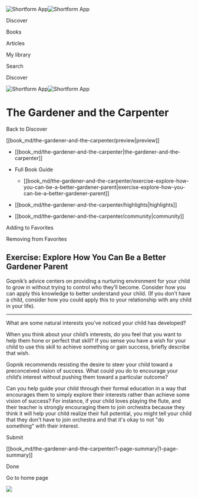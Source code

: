 ![Shortform App](/img/logo.36a2399e.svg)![Shortform App](/img/logo-dark.70c1b072.svg)

Discover

Books

Articles

My library

Search

Discover

![Shortform App](/img/logo.36a2399e.svg)![Shortform App](/img/logo-dark.70c1b072.svg)

# The Gardener and the Carpenter

Back to Discover

[[book_md/the-gardener-and-the-carpenter/preview|preview]]

  * [[book_md/the-gardener-and-the-carpenter|the-gardener-and-the-carpenter]]
  * Full Book Guide

    * [[book_md/the-gardener-and-the-carpenter/exercise-explore-how-you-can-be-a-better-gardener-parent|exercise-explore-how-you-can-be-a-better-gardener-parent]]
  * [[book_md/the-gardener-and-the-carpenter/highlights|highlights]]
  * [[book_md/the-gardener-and-the-carpenter/community|community]]



Adding to Favorites 

Removing from Favorites 

## Exercise: Explore How You Can Be a Better Gardener Parent

Gopnik’s advice centers on providing a nurturing environment for your child to grow in without trying to control who they’ll become. Consider how you can apply this knowledge to better understand your child. (If you don’t have a child, consider how you could apply this to your relationship with any child in your life).

* * *

What are some natural interests you’ve noticed your child has developed?

When you think about your child’s interests, do you feel that you want to help them hone or perfect that skill? If you sense you have a wish for your child to use this skill to achieve something or gain success, briefly describe that wish.

Gopnik recommends resisting the desire to steer your child toward a preconceived vision of success. What could you do to encourage your child’s interest without pushing them toward a particular outcome?

Can you help guide your child through their formal education in a way that encourages them to simply explore their interests rather than achieve some vision of success? For instance, if your child loves playing the flute, and their teacher is strongly encouraging them to join orchestra because they think it will help your child realize their full potential, you might tell your child that they don't have to join orchestra and that it's okay to not "do something" with their interest.

Submit 

[[book_md/the-gardener-and-the-carpenter/1-page-summary|1-page-summary]]

Done

Go to home page 

![](https://bat.bing.com/action/0?ti=56018282&Ver=2&mid=8d247d5d-5431-435a-b5eb-f5413180a9b4&sid=1711133063fa11eebdec89a8b8ae3bbc&vid=171147a063fa11eea7440fcfeb230d96&vids=0&msclkid=N&pi=0&lg=en-US&sw=800&sh=600&sc=24&nwd=1&tl=Shortform%20%7C%20Book&p=https%3A%2F%2Fwww.shortform.com%2Fapp%2Fbook%2Fthe-gardener-and-the-carpenter%2Fexercise-explore-how-you-can-be-a-better-gardener-parent&r=&lt=294&evt=pageLoad&sv=1&rn=112716)
